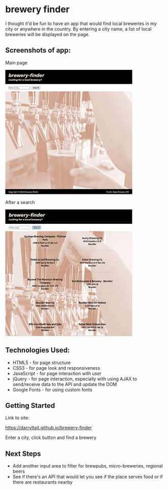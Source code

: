 # brewery finder

I thought it'd be fun to have an app that would find local breweries in my city or anywhere in the country. By entering a city name, a list of local breweries will be displayed on the page.

## Screenshots of app:

Main page

![Getting Started](./images/main_page.png)

After a search

![Getting Started](./images/after_search.png)

## Technologies Used:

- HTML5 - for page structure
- CSS3 - for page look and responsiveness
- JavaScript - for page interaction with user
- jQuery - for page interaction, especially with using AJAX to send/receive data to the API and update the DOM
- Google Fonts - for using custom fonts

## Getting Started
Link to site:

https://darryltait.github.io/brewery-finder

Enter a city, click button and find a brewery

## Next Steps

- Add another input area to filter for brewpubs, micro-breweries, regional beers
- See if there's an API that would let you see if the place serves food or if there are restaurants nearby
